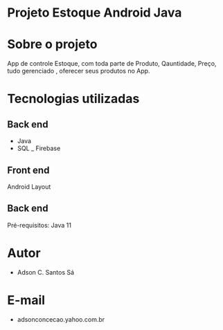 # Projeto Estoque Android Java

# Sobre o projeto

 App de controle Estoque, com toda parte de Produto, Qauntidade, Preço, tudo gerenciado , oferecer seus produtos no App.

# Tecnologias utilizadas
## Back end
- Java
- SQL
_ Firebase

## Front end
Android Layout

## Back end
Pré-requisitos: Java 11

# Autor
- Adson C. Santos Sá

# E-mail
- adsonconcecao.yahoo.com.br
